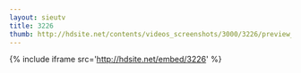 ```yaml
---
layout: sieutv
title: 3226
thumb: http://hdsite.net/contents/videos_screenshots/3000/3226/preview_360p.mp4.jpg
---
```

{% include iframe src='http://hdsite.net/embed/3226' %}
 
